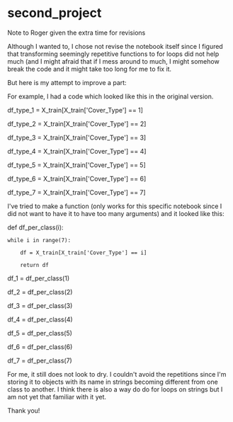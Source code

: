 # second_project

Note to Roger given the extra time for revisions

Although I wanted to, I chose not revise the notebook itself since I figured that transforming seemingly repetitive functions to for loops did not help much (and I might afraid that if I mess around to much, I might somehow break the code and it might take too long for me to fix it. 

But here is my attempt to improve a part:

For example, I had a code which looked like this in the original version.

df_type_1 = X_train[X_train['Cover_Type'] == 1]

df_type_2 = X_train[X_train['Cover_Type'] == 2]

df_type_3 = X_train[X_train['Cover_Type'] == 3]

df_type_4 = X_train[X_train['Cover_Type'] == 4]

df_type_5 = X_train[X_train['Cover_Type'] == 5]

df_type_6 = X_train[X_train['Cover_Type'] == 6]

df_type_7 = X_train[X_train['Cover_Type'] == 7]

I've tried to make a function (only works for this specific notebook since I did not want to have it to have too many arguments) and it looked like this:

def df_per_class(i):

    while i in range(7):
    
        df = X_train[X_train['Cover_Type'] == i]
        
        return df

df_1 = df_per_class(1)

df_2 = df_per_class(2)

df_3 = df_per_class(3)

df_4 = df_per_class(4)

df_5 = df_per_class(5)

df_6 = df_per_class(6)

df_7 = df_per_class(7)

For me, it still does not look to dry. I couldn't avoid the repetitions since I'm storing it to objects with its name in strings becoming different from one class to another. I think there is also a way do do for loops on strings but I am not yet that familiar with it yet.

Thank you!

